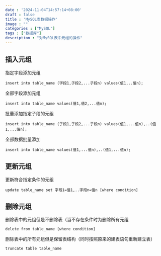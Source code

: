 ```yaml
---
date : '2024-11-04T14:57:14+08:00'
draft : false
title : 'MySQL表数据操作'
image : ""
categories : ["MySQL"]
tags : ["数据库"]
description : "对MySQL表中元组的操作"
---
```

## 插入元组

指定字段添加元组

```mysql
insert into table_name (字段1,子段2,...子段n) values(值1,..值n);
```

全部字段添加元组

```mysql
insert into table_name values(值1,值2,...值n);
```

批量添加指定子段的元组

```mysql
insert into table_name (子段1,子段2,...子段n) values(值1,...值n),..(值1,...值n);
```

全部数据批量添加

```mysql
insert into table_name values(值1,...值n),..(值1,...值n);
```

## 更新元组

更新符合指定条件的元组

```mysql
update table_name set 字段1=值1,..字段n=值n [where condition]
```

## 删除元组

删除表中的元组但是不删除表（当不存在条件时为删除所有元组
```mysql
delete from table_name [where condition]
```

删除表中的所有元组但是保留表结构（同时按照原来的建表语句重新建立表）

```mysql
truncate table table_name
```

